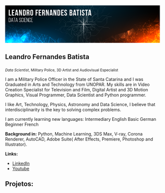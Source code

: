 <p align="center">
  <img src="Artboard 3.png" >
</p>

## Leandro Fernandes Batista
<sub>*Data Scientist*, Military Police, 3D Artist and Audiovisual Especialist</sub>

I am a Military Police Officer in the State of Santa Catarina and I was Graduated in Arts and Technology from UNOPAR. My skills are in Video Creation Specialist for Television and Film, Digital Artist and 3D Motion Graphics, Visual Programmer, Data Scientist and Python programmer.

I like Art, Technology, Physics, Astronomy and Data Science, I believe that interdisciplinarity is the key to solving complex problems.

I am currently learning new languages:
Intermediary English
Basic German
Beginner French

**Background in:** Python, Machine Learning, 3DS Max, V-ray, Corona Renderer, AutoCAD, Adobe Suite( After Effects, Premiere, Photoshop and Illustrator).

**Links:**
* [LinkedIn](https://www.linkedin.com/in/leandro-fernandes-971768234)
* [Youtube](https://www.youtube.com/watch?v=ZW-Ov_GvNJw)


## Projetos:
